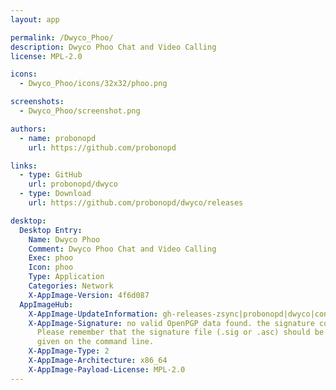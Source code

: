 ```yaml
---
layout: app

permalink: /Dwyco_Phoo/
description: Dwyco Phoo Chat and Video Calling
license: MPL-2.0

icons:
  - Dwyco_Phoo/icons/32x32/phoo.png

screenshots:
  - Dwyco_Phoo/screenshot.png

authors:
  - name: probonopd
    url: https://github.com/probonopd

links:
  - type: GitHub
    url: probonopd/dwyco
  - type: Download
    url: https://github.com/probonopd/dwyco/releases

desktop:
  Desktop Entry:
    Name: Dwyco Phoo
    Comment: Dwyco Phoo Chat and Video Calling
    Exec: phoo
    Icon: phoo
    Type: Application
    Categories: Network
    X-AppImage-Version: 4f6d087
  AppImageHub:
    X-AppImage-UpdateInformation: gh-releases-zsync|probonopd|dwyco|continuous|Dwyco_Phoo*-x86_64.AppImage.zsync
    X-AppImage-Signature: no valid OpenPGP data found. the signature could not be verified.
      Please remember that the signature file (.sig or .asc) should be the first file
      given on the command line.
    X-AppImage-Type: 2
    X-AppImage-Architecture: x86_64
    X-AppImage-Payload-License: MPL-2.0
---
```

